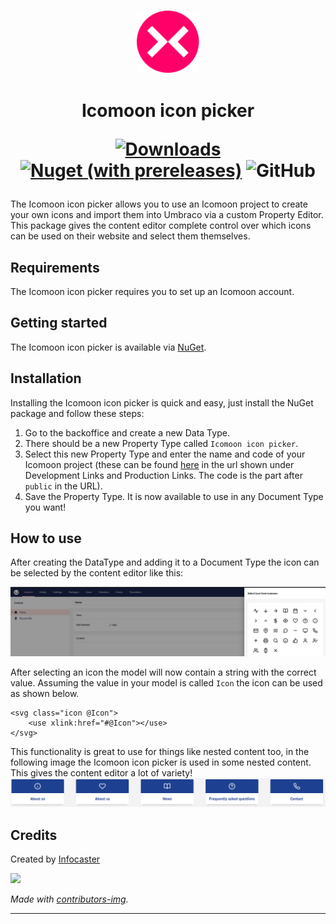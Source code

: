 <h3 align="center">
<img height="100" src="https://raw.githubusercontent.com/Infocaster/.github/main/assets/infocaster_nuget_pink.svg">
</h3>

<h1 align="center">
Icomoon icon picker

[![Downloads](https://img.shields.io/nuget/dt/IcomoonPicker?color=ff0069)](https://www.nuget.org/packages/IcomoonPicker/)
[![Nuget (with prereleases)](https://img.shields.io/nuget/vpre/IcomoonPicker?color=ffc800)](https://www.nuget.org/packages/IcomoonPicker/)
![GitHub](https://img.shields.io/github/license/Infocaster/IcomoonPicker?color=ff0069)

</h1>

The Icomoon icon picker allows you to use an Icomoon project to create your own icons and import them into Umbraco via a custom Property Editor.
This package gives the content editor complete control over which icons can be used on their website and select them themselves.

## Requirements
The Icomoon icon picker requires you to set up an Icomoon account.

## Getting started
The Icomoon icon picker is available via [NuGet](https://www.nuget.org/packages/IcomoonPicker/).

## Installation
Installing the Icomoon icon picker is quick and easy, just install the NuGet package and follow these steps:

1. Go to the backoffice and create a new Data Type.
2. There should be a new Property Type called `Icomoon icon picker`.
3. Select this new Property Type and enter the name and code of your Icomoon project (these can be found [here](https://icomoon.io/app/#/select/image) in the url shown under Development Links and Production Links. The code is the part after `public` in the URL). 
4. Save the Property Type. It is now available to use in any Document Type you want!

## How to use
After creating the DataType and adding it to a Document Type the icon can be selected by the content editor like this:

![Add icon](assets/screenshots/add_icon.png)

After selecting an icon the model will now contain a string with the correct value.
Assuming the value in your model is called `Icon` the icon can be used as shown below.

```
<svg class="icon @Icon">
    <use xlink:href="#@Icon"></use>
</svg>
```

This functionality is great to use for things like nested content too, in the following image the Icomoon icon picker is used in some nested content. This gives the content editor a lot of variety!
![Add icon](assets/screenshots/example_multiple_icons.png)

## Credits
Created by [Infocaster](https://infocaster.net)

<a href="https://github.com/Infocaster/IcomoonPicker/graphs/contributors">
<img src="https://contrib.rocks/image?repo=Infocaster/IcomoonPicker" />
</a>

*Made with [contributors-img](https://contrib.rocks).*

-----